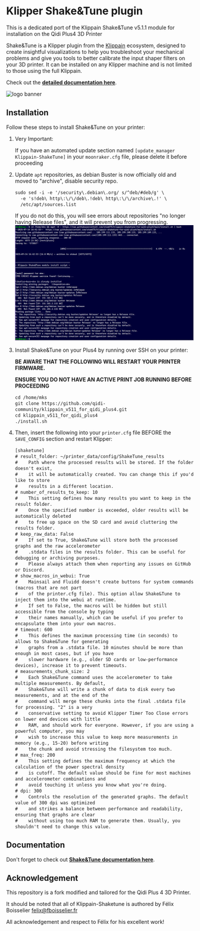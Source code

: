 # Klipper Shake&Tune plugin

This is a dedicated port of the Klippain Shake&Tune v5.1.1 module for installation on the Qidi Plus4 3D Printer

Shake&Tune is a Klipper plugin from the [Klippain](https://github.com/Frix-x/klippain) ecosystem, designed to create insightful visualizations to help you troubleshoot your mechanical problems and give you tools to better calibrate the input shaper filters on your 3D printer. It can be installed on any Klipper machine and is not limited to those using the full Klippain.

Check out the **[detailed documentation here](./docs/README.md)**.

![logo banner](./docs/banner.png)


## Installation

Follow these steps to install Shake&Tune on your printer:
  1. Very Important:

     If you have an automated update section named `[update_manager Klippain-ShakeTune]` in your `moonraker.cfg` file, please delete it before proceeding
  1. Update `apt` repositories, as debian Buster is now officially old and moved to "archive", disable security repo.
     ```
     sudo sed -i -e '/security\.debian\.org/ s/^deb/#deb/g' \
       -e 's!deb\ http\:\/\/deb\.!deb\ http\:\/\/archive\.!' \
       /etc/apt/sources.list
     ```
     If you do not do this, you will see errors about repositories "no longer having Release files", and it will prevent you from progressing.
     ![apt errors](./docs/images/generalities/apterror_001.png)
     
  1. Install Shake&Tune on your Plus4 by running over SSH on your printer:
     
     **BE AWARE THAT THE FOLLOWING WILL RESTART YOUR PRINTER FIRMWARE.**

     **ENSURE YOU DO NOT HAVE AN ACTIVE PRINT JOB RUNNING BEFORE PROCEEDING**
     ```
     cd /home/mks
     git clone https://github.com/qidi-community/klippain_v511_for_qidi_plus4.git
     cd klippain_v511_for_qidi_plus4
     ./install.sh

     ```
  1. Then, insert the following into your `printer.cfg` file BEFORE the `SAVE_CONFIG` section and restart Klipper:
     ```
     [shaketune]
     # result_folder: ~/printer_data/config/ShakeTune_results
     #    Path where the processed results will be stored. If the folder doesn't exist,
     #    it will be automatically created. You can change this if you'd like to store 
     #    results in a different location.
     # number_of_results_to_keep: 10
     #    This setting defines how many results you want to keep in the result folder.
     #    Once the specified number is exceeded, older results will be automatically deleted
     #    to free up space on the SD card and avoid cluttering the results folder.
     # keep_raw_data: False
     #    If set to True, Shake&Tune will store both the processed graphs and the raw accelerometer
     #    .stdata files in the results folder. This can be useful for debugging or archiving purposes.
     #    Please always attach them when reporting any issues on GitHub or Discord.
     # show_macros_in_webui: True
     #    Mainsail and Fluidd doesn't create buttons for system commands (macros that are not part
     #    of the printer.cfg file). This option allow Shake&Tune to inject them into the webui at runtime.
     #    If set to False, the macros will be hidden but still accessible from the console by typing
     #    their names manually, which can be useful if you prefer to encapsulate them into your own macros.
     # timeout: 600
     #    This defines the maximum processing time (in seconds) to allows to Shake&Tune for generating 
     #    graphs from a .stdata file. 10 minutes should be more than enough in most cases, but if you have
     #    slower hardware (e.g., older SD cards or low-performance devices), increase it to prevent timeouts.
     # measurements_chunk_size: 2
     #    Each Shake&Tune command uses the accelerometer to take multiple measurements. By default,
     #    Shake&Tune will write a chunk of data to disk every two measurements, and at the end of the
     #    command will merge these chunks into the final .stdata file for processing. "2" is a very
     #    conservative setting to avoid Klipper Timer Too Close errors on lower end devices with little
     #    RAM, and should work for everyone. However, if you are using a powerful computer, you may
     #    wish to increase this value to keep more measurements in memory (e.g., 15-20) before writing
     #    the chunk and avoid stressing the filesystem too much.
     # max_freq: 200
     #    This setting defines the maximum frequency at which the calculation of the power spectral density
     #    is cutoff. The default value should be fine for most machines and accelerometer combinations and
     #    avoid touching it unless you know what you're doing.
     # dpi: 300
     #    Controls the resolution of the generated graphs. The default value of 300 dpi was optimized
     #    and strikes a balance between performance and readability, ensuring that graphs are clear
     #    without using too much RAM to generate them. Usually, you shouldn't need to change this value.
     ```

## Documentation

Don't forget to check out **[Shake&Tune documentation here](./docs/README.md)**.


## Acknowledgement

This repository is a fork modified and tailored for the Qidi Plus 4 3D Printer.

It should be noted that all of Klippain-Shaketune is authored by Félix Boisselier <felix@fboisselier.fr>

All acknowledgement and respect to Félix for his excellent work!
